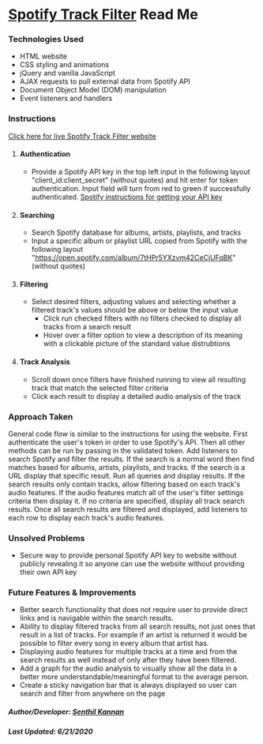 # [Spotify Track Filter](https://spk2dc.github.io/SpotifyPublicFilter/) Read Me


### Technologies Used
* HTML website
* CSS styling and animations
* jQuery and vanilla JavaScript
* AJAX requests to pull external data from Spotify API
* Document Object Model (DOM) manipulation 
* Event listeners and handlers


### Instructions
[Click here for live Spotify Track Filter website](https://spk2dc.github.io/SpotifyPublicFilter/)

1. #### Authentication
    * Provide a Spotify API key in the top left input in the following layout "client_id:client_secret" (without quotes) and hit enter for token authentication. Input field will turn from red to green if successfully authenticated. [Spotify instructions for getting your API key](https://developer.spotify.com/documentation/web-api/quick-start/)

2. #### Searching
    * Search Spotify database for albums, artists, playlists, and tracks
    * Input a specific album or playlist URL copied from Spotify with the following layout "https://open.spotify.com/album/7tHPr5YXzvm42CeCjUFqBK" (without quotes)

3. #### Filtering
    * Select desired filters, adjusting values and selecting whether a filtered track's values should be above or below the input value
      * Click run checked filters with no filters checked to display all tracks from a search result
      * Hover over a filter option to view a description of its meaning with a clickable picture of the standard value distrubtions

4. #### Track Analysis
    * Scroll down once filters have finished running to view all resulting track that match the selected filter criteria
    * Click each result to display a detailed audio analysis of the track


### Approach Taken
General code flow is similar to the instructions for using the website. First authenticate the user's token in order to use Spotify's API. Then all other methods can be run by passing in the validated token. Add listeners to search Spotify and filter the results. If the search is a normal word then find matches based for albums, artists, playlists, and tracks. If the search is a URL display that specific result. Run all queries and display results. If the search results only contain tracks, allow filtering based on each track's audio features. If the audio features match all of the user's filter settings criteria then display it. If no criteria are specified, display all track search results. Once all search results are filtered and displayed, add listeners to each row to display each track's audio features.


### Unsolved Problems
* Secure way to provide personal Spotify API key to website without publicly revealing it so anyone can use the website without providing their own API key


### Future Features & Improvements
* Better search functionality that does not require user to provide direct links and is navigable within the search results.
* Ability to display filtered tracks from all search results, not just ones that result in a list of tracks. For example if an artist is returned it would be possible to filter every song in every album that artist has.
* Displaying audio features for multiple tracks at a time and from the search results as well instead of only after they have been filtered.
* Add a graph for the audio analysis to visually show all the data in a better more understandable/meaningful format to the average person.
* Create a sticky navigation bar that is always displayed so user can search and filter from anywhere on the page


##### Author/Developer: [Senthil Kannan](https://www.linkedin.com/in/spk2dc)

##### Last Updated: 6/21/2020
<!-- 
Source: https://guides.github.com/features/mastering-markdown/ 
-->


